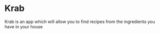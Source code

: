 # Krab

Krab is an app which will allow you to find recipes from the ingredients you have in your house 